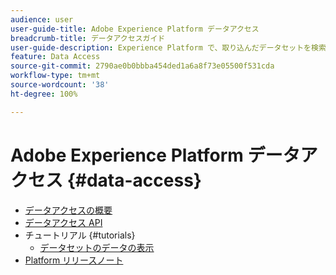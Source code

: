 ```yaml
---
audience: user
user-guide-title: Adobe Experience Platform データアクセス
breadcrumb-title: データアクセスガイド
user-guide-description: Experience Platform で、取り込んだデータセットを検索してアクセスします。
feature: Data Access
source-git-commit: 2790ae0b0bbba454ded1a6a8f73e05500f531cda
workflow-type: tm+mt
source-wordcount: '38'
ht-degree: 100%

---
```



# Adobe Experience Platform データアクセス {#data-access}

- [データアクセスの概要](home.md)
- [データアクセス API](api.md)
- チュートリアル {#tutorials}
   - [データセットのデータの表示](tutorials/dataset-data.md)
- [Platform リリースノート](https://docs.adobe.com/content/help/ja-JP/experience-platform/release-notes/latest.html)